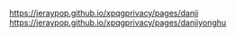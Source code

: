 https://jeraypop.github.io/xpqgprivacy/pages/danji
https://jeraypop.github.io/xpqgprivacy/pages/danjiyonghu
